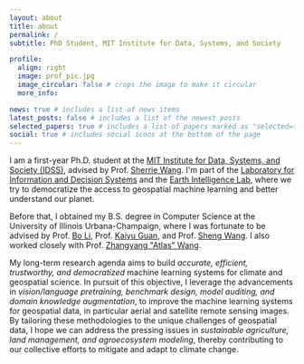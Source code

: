 ```yaml
---
layout: about
title: about
permalink: /
subtitle: PhD Student, MIT Institute for Data, Systems, and Society

profile:
  align: right
  image: prof_pic.jpg
  image_circular: false # crops the image to make it circular
  more_info:

news: true # includes a list of news items
latest_posts: false # includes a list of the newest posts
selected_papers: true # includes a list of papers marked as "selected={true}"
social: true # includes social icons at the bottom of the page
---
```


I am a first-year Ph.D. student at the [MIT Institute for Data, Systems, and Society (IDSS)](https://idss.mit.edu/), advised by Prof. [Sherrie Wang](https://sherriewang.github.io/). I'm part of the [Laboratory for Information and Decision Systems](https://lids.mit.edu/) and the [Earth Intelligence Lab](https://sites.mit.edu/earthintelligence/), where we try to democratize the access to geospatial machine learning and better understand our planet.

Before that, I obtained my B.S. degree in Computer Science at the University of Illinois Urbana-Champaign, where I was fortunate to be advised by Prof. [Bo Li](https://aisecure.github.io/), Prof. [Kaiyu Guan](http://faculty.nres.illinois.edu/~kaiyuguan/), and Prof. [Sheng Wang](https://shengwang12.github.io/). I also worked closely with Prof. [Zhangyang "Atlas" Wang](https://vita-group.github.io/).

My long-term research agenda aims to build _accurate, efficient, trustworthy, and democratized_ machine learning systems for climate and geospatial science. In pursuit of this objective, I leverage the advancements in _vision/language pretraining, benchmark design, model auditing, and domain knowledge augmentation_, to improve the machine learning systems for geospatial data, in particular aerial and satellite remote sensing images. By tailoring these methodologies to the unique challenges of geospatial data, I hope we can address the pressing issues in _sustainable agriculture, land management, and agroecosystem modeling_, thereby contributing to our collective efforts to mitigate and adapt to climate change.
